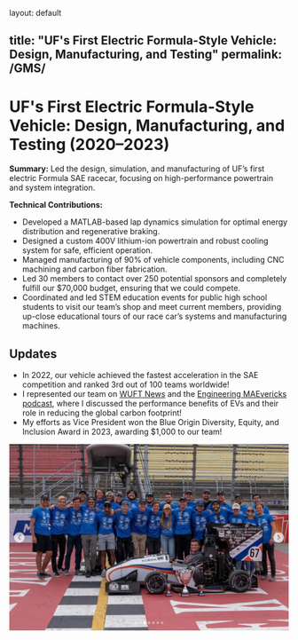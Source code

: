 layout: default

title: "UF's First Electric Formula-Style Vehicle: Design, Manufacturing, and Testing"
permalink: /GMS/
---

# UF's First Electric Formula-Style Vehicle: Design, Manufacturing, and Testing (2020–2023)

**Summary:**
Led the design, simulation, and manufacturing of UF’s first electric Formula SAE racecar, focusing on high-performance powertrain and system integration.

**Technical Contributions:**
- Developed a MATLAB-based lap dynamics simulation for optimal energy distribution and regenerative braking.
- Designed a custom 400V lithium-ion powertrain and robust cooling system for safe, efficient operation.
- Managed manufacturing of 90% of vehicle components, including CNC machining and carbon fiber fabrication.
- Led 30 members to contact over 250 potential sponsors and
completely fulfill our $70,000 budget, ensuring that we could compete.
- Coordinated and led STEM education events for public high school
students to visit our team’s shop and meet current members, providing up-close educational tours of our
race car’s systems and manufacturing machines. 
## Updates
- In 2022, our vehicle achieved the fastest
acceleration in the SAE competition and ranked 3rd out of 100 teams worldwide!
- I represented our team on [WUFT News](https://www.wuft.org/sports/2023-05-03/gator-motorsports-team-transitions-to-an-electric-car-for-the-formula-sae-competition-in-june) and the
[Engineering MAEvericks podcast](https://podcasts.apple.com/us/podcast/005-gator-motorsports-formula-team/id1646256687?i=1000599057205), where I discussed the performance benefits of EVs and their role in
reducing the global carbon footprint!
- My efforts as Vice President won the Blue Origin
Diversity, Equity, and Inclusion Award in 2023, awarding $1,000 to our team!


<img src="/images/gms.png" width="800px" style="margin-right: 10px;" />

